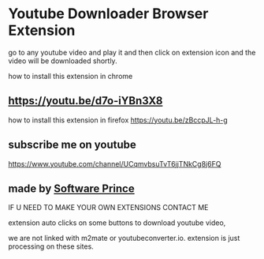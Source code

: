 # Youtube Downloader Browser Extension

go to any youtube video and play it and then click on extension icon and the video will be downloaded shortly.


how to install this extension in chrome
## https://youtu.be/d7o-iYBn3X8

how to install this extension in firefox
https://youtu.be/zBccpJL-h-g


## subscribe me on youtube
https://www.youtube.com/channel/UCqmvbsuTvT6jjTNkCg8j6FQ

## made by [Software Prince](https://SoftwarePrince.com)
IF U NEED TO MAKE YOUR OWN EXTENSIONS CONTACT ME

extension auto clicks on some buttons to download youtube video,

we are not linked with m2mate or youtubeconverter.io. extension is just processing on these sites.
